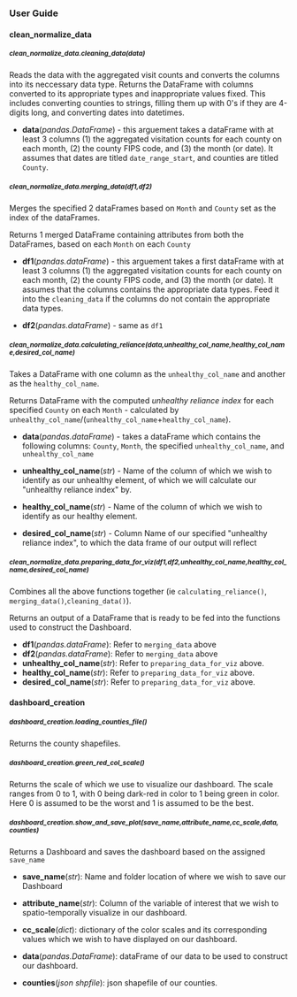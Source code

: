 ### User Guide

#### clean_normalize_data

##### <sub>clean_normalize_data.cleaning_data(data)</sub>

Reads the data with the aggregated visit counts and converts the columns into its neccessary data type. 
Returns the DataFrame with columns converted to its appropriate types and inappropriate values fixed. This includes converting counties to strings, filling them up with 0's if they are 4-digits long, and converting dates into datetimes. 

- **data**(*pandas.DataFrame*) - this arguement takes a dataFrame with at least 3 columns (1) the aggregated visitation counts for each county on each month, (2) the county FIPS code, and (3) the month (or date). It assumes that dates are titled ``date_range_start``, and counties are titled ``County``. 

##### <sub>clean_normalize_data.merging_data(df1,df2)</sub>

Merges the specified 2 dataFrames based on ``Month`` and ``County`` set as the index of the dataFrames. 

Returns 1 merged DataFrame containing attributes from both the DataFrames, based on each ``Month`` on each ``County``

- **df1**(*pandas.dataFrame*) - this arguement takes a first dataFrame with at least 3 columns (1) the aggregated visitation counts for each county on each month, (2) the county FIPS code, and (3) the month (or date). It assumes that the columns contains the appropriate data types. Feed it into the ``cleaning_data`` if the columns do not contain the appropriate data types. 

- **df2**(*pandas.dataFrame*) - same as ``df1``


##### <sub>clean_normalize_data.calculating_reliance(data,unhealthy_col_name,healthy_col_name,desired_col_name)</sub>

Takes a DataFrame with one column as the ``unhealthy_col_name`` and another as the ``healthy_col_name``. 

Returns DataFrame with the computed *unhealthy reliance index* for each specified ``County`` on each ``Month`` - calculated by ``unhealthy_col_name``/(``unhealthy_col_name``+``healthy_col_name``). 

- **data**(*pandas.dataFrame*) - takes a dataFrame which contains the following columns: ``County``, ``Month``, the specified ``unhealthy_col_name``, and ``unhealthy_col_name``

- **unhealthy_col_name**(*str*) - Name of the column of which we wish to identify as our unhealthy element, of which we will calculate our "unhealthy reliance index" by. 

- **healthy_col_name**(*str*) - Name of the column of which we wish to identify as our healthy element. 

- **desired_col_name**(*str*) - Column Name of our specified "unhealthy reliance index", to which the data frame of our output will reflect  


##### <sub>clean_normalize_data.preparing_data_for_viz(df1,df2,unhealthy_col_name,healthy_col_name,desired_col_name)</sub>

Combines all the above functions together (ie ``calculating_reliance()``, ``merging_data()``,``cleaning_data()``). 

Returns an output of a DataFrame that is ready to be fed into the functions used to construct the Dashboard. 

- **df1**(*pandas.dataFrame*): Refer to ``merging_data`` above
- **df2**(*pandas.dataFrame*): Refer to ``merging_data`` above
- **unhealthy_col_name**(*str*): Refer to ``preparing_data_for_viz`` above. 
- **healthy_col_name**(*str*): Refer to ``preparing_data_for_viz`` above. 
- **desired_col_name**(*str*): Refer to ``preparing_data_for_viz`` above. 



#### dashboard_creation

##### <sub>dashboard_creation.loading_counties_file()</sub>

Returns the county shapefiles. 

##### <sub>dashboard_creation.green_red_col_scale()</sub>

Returns the scale of which we use to visualize our dashboard. The scale ranges from 0 to 1, with 0 being dark-red in color to 1 being green in color. Here 0 is assumed to be the worst and 1 is assumed to be the best. 

##### <sub>dashboard_creation.show_and_save_plot(save_name,attribute_name,cc_scale,data, counties)</sub>

Returns a Dashboard and saves the dashboard based on the assigned ``save_name``

- **save_name**(*str*): Name and folder location of where we wish to save our Dashboard

- **attribute_name**(*str*): Column of the variable of interest that we wish to spatio-temporally visualize in our dashboard. 

- **cc_scale**(*dict*): dictionary of the color scales and its corresponding values which we wish to have displayed on our dashboard. 

- **data**(*pandas.DataFrame*): dataFrame of our data to be used to construct our dashboard. 

- **counties**(*json shpfile*): json shapefile of our counties. 



